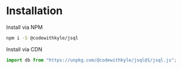 # Installation

Install via NPM

```bash
npm i -S @codewithkyle/jsql
```

Install via CDN

```javascript
import db from "https://unpkg.com/@codewithkyle/jsql@1/jsql.js";
```
